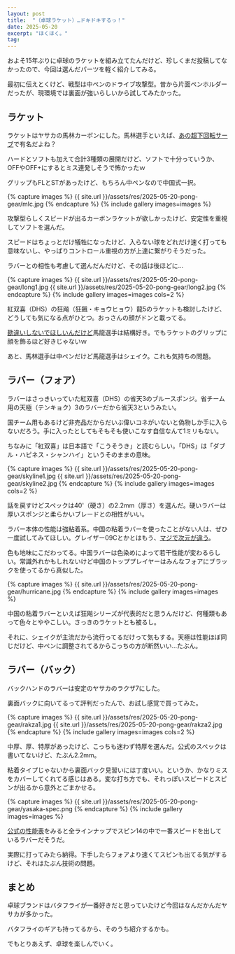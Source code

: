 ```yaml
---
layout: post
title:  "（卓球ラケット）…ドキドキするっ！"
date: 2025-05-20
excerpt: "ほくほく。"
tag:
---
```


およそ15年ぶりに卓球のラケットを組み立てたんだけど、珍しくまだ投稿してなかったので、今回は選んだパーツを軽く紹介してみる。

最初に伝えとくけど、戦型は中ペンのドライブ攻撃型。昔から片面ペンホルダーだったが、現環境では裏面が強いらしいから試してみたかった。

## ラケット

ラケットはヤサカの馬林カーボンにした。馬林選手といえば、[あの超下回転サーブ](https://www.youtube.com/watch?v=XYF-tmzge5k)で有名だよね？

ハードとソフトも加えて合計3種類の展開だけど、ソフトで十分っていうか、OFFやOFF+にするとミス連発しそうで怖かったｗ

グリップもFLとSTがあったけど、もちろん中ペンなので中国式一択。

{% capture images %}
    {{ site.url }}/assets/res/2025-05-20-pong-gear/mlc.jpg
{% endcapture %}
{% include gallery images=images %}

攻撃型らしくスピードが出るカーボンラケットが欲しかったけど、安定性を重視してソフトを選んだ。

スピードはちょっとだけ犠牲になったけど、入らない球をどれだけ速く打っても意味ないし、やっぱりコントロール重視の方が上達に繋がりそうだった。

ラバーとの相性も考慮して選んだんだけど、その話は後ほどに…

{% capture images %}
    {{ site.url }}/assets/res/2025-05-20-pong-gear/long1.jpg
    {{ site.url }}/assets/res/2025-05-20-pong-gear/long2.jpg
{% endcapture %}
{% include gallery images=images cols=2 %}

紅双喜（DHS）の狂飚（狂飆・キョウヒョウ）龍5のラケットも検討したけど、どうしても気になる点がひとつ。おっさんの顔がドンと載ってる。

[勘違いしないでほしいんだけど](https://www.youtube.com/watch?v=NpUqv2Lwxyg)馬龍選手は結構好き。でもラケットのグリップに顔を飾るほど好きじゃないｗ

あと、馬林選手は中ペンだけど馬龍選手はシェイク。これも気持ちの問題。

## ラバー（フォア）

ラバーはさっきいっていた紅双喜（DHS）の省天3のブルースポンジ。省チーム用の天極（テンキョク）3のラバーだから省天3というみたい。

国チーム用もあるけど非売品だからだいぶ偉いコネがいないと偽物しか手に入らないだろう。手に入ったとしてもそもそも使いこなす自信なんて1ミリもない。

ちなみに「紅双喜」は日本語で「こうそうき」と読むらしい。「DHS」は「ダブル・ハピネス・シャンハイ」というそのままの意味。

{% capture images %}
    {{ site.url }}/assets/res/2025-05-20-pong-gear/skyline1.jpg
    {{ site.url }}/assets/res/2025-05-20-pong-gear/skyline2.jpg
{% endcapture %}
{% include gallery images=images cols=2 %}

話を戻すけどスペックは40'（硬さ）の2.2mm（厚さ）を選んだ。硬いラバーは厚いスポンジと柔らかいブレードとの相性がいい。

ラバー本体の性能は強粘着系。中国の粘着ラバーを使ったことがない人は、ぜひ一度試してみてほしい。グレイザー09Cとかとはもう、[マジで次元が違う](https://www.youtube.com/shorts/7sDDbTsBQAc)。

色も地味にこだわってる。中国ラバーは色染めによって若干性能が変わるらしい。常識外れかもしれないけど中国のトッププレイヤーはみんなフォアにブラックを使ってるから真似した。

{% capture images %}
    {{ site.url }}/assets/res/2025-05-20-pong-gear/hurricane.jpg
{% endcapture %}
{% include gallery images=images %}

中国の粘着ラバーといえば狂飚シリーズが代表的だと思うんだけど、何種類もあって色々とややこしい。さっきのラケットとも被るし。

それに、シェイクが主流だから流行ってるだけって気もする。天極は性能ほぼ同じだけど、中ペンに調整されてるからこっちの方が断然いい…たぶん。

## ラバー（バック）

バックハンドのラバーは安定のヤサカのラクザ7にした。

裏面バックに向いてるって評判だったんで、お試し感覚で買ってみた。

{% capture images %}
    {{ site.url }}/assets/res/2025-05-20-pong-gear/rakza1.jpg
    {{ site.url }}/assets/res/2025-05-20-pong-gear/rakza2.jpg
{% endcapture %}
{% include gallery images=images cols=2 %}

中厚、厚、特厚があったけど、こっちも迷わず特厚を選んだ。公式のスペックは書いてないけど、たぶん2.2mm。

粘着タイプじゃないから裏面バック見習いには丁度いい。というか、かなりミスをカバーしてくれてる感じはある。変な打ち方でも、それっぽいスピードとスピンが出るから意外とごまかせる。

{% capture images %}
    {{ site.url }}/assets/res/2025-05-20-pong-gear/yasaka-spec.png
{% endcapture %}
{% include gallery images=images %}

[公式の性能表](https://www.yasakajp.com/performance_rubber/)をみると全ラインナップでスピン14の中で一番スピードを出しているラバーだそうだ。

実際に打ってみたら納得。下手したらフォアより速くてスピンも出てる気がするけど、それはたぶん技術の問題。

## まとめ

卓球ブランドはバタフライが一番好きだと思っていたけど今回はなんだかんだヤサカが多かった。

バタフライのギアも持ってるから、そのうち紹介するかも。

でもとりあえず、卓球を楽しんでいく。
